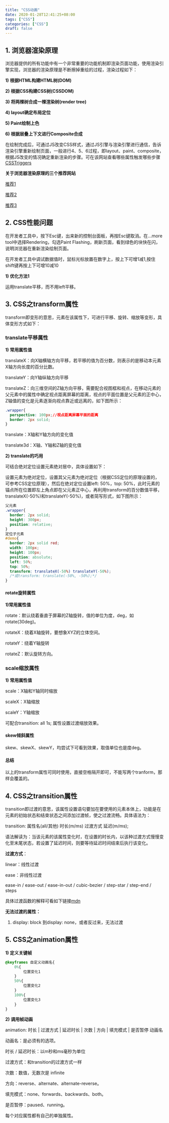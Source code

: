 ```yaml
---
title: "CSS动画"
date: 2020-01-28T12:41:25+08:00
tags: ["CSS"]
categories: ["CSS"]
draft: false
---
```


## 1. 浏览器渲染原理

浏览器提供的所有功能中有一个非常重要的功能机制即渲染页面功能，使用渲染引擎实现，浏览器的渲染原理是不断擦掉重绘的过程，渲染过程如下：

**1) 根据HTML构建HTML树(DOM)**

 **2) 根据CSS构建CSS树(CSSDOM)**

**3) 将两棵树合成一棵渲染树(render tree)**

**4) layout确定布局定位**

**5) Paint绘制上色**

**6) 根据层叠上下文进行Composite合成**

在绘制完成后，可通过JS改变CSS样式，通过JS引擎与渲染引擎进行通信，告诉渲染引擎重新绘制页面，一般进行4、5、6过程，即layout、paint、composite，根据JS改变的情况确定重新渲染的步骤。可在该网站查看哪些属性触发哪些步骤[CSSTriggers](https://csstriggers.com/)

**关于浏览器渲染原理的三个推荐网站**

[推荐1](https://developers.google.com/web/fundamentals/performance/critical-rendering-path/render-tree-construction)

[推荐2](https://developers.google.com/web/fundamentals/performance/rendering/)

[推荐3](https://developers.google.com/web/fundamentals/performance/rendering/stick-to-compositor-only-properties-and-manage-layer-count)


## 2. CSS性能问题

在开发者工具中，按下Esc键，出来新的控制台面板，再按Esc键取消。在...more tool中选择Rendering，勾选Paint Flashing，刷新页面，看到绿色的块快在闪，说明浏览器在重新渲染绘制页面。

在开发者工具中调试数据值时，鼠标光标放置在数字上，按上下可增1减1,按住shift键再按上下可增10减10

**1) 优化方法1**

运用translate平移，而不用left平移。


## 3. CSS之transform属性

transform即变形的意思，元素在该属性下，可进行平移、旋转、缩放等变形，具体变形方式如下：

### translate平移属性

**1) 常用属性值**

translateX：向X轴横轴方向平移，若平移的值为百分数，则表示的是移动本元素X轴方向长度的百分比数。

translateY：向Y轴纵轴方向平移

translateZ：向三维空间的Z轴方向平移，需要配合视图框和视点，在移动元素的父元素中的属性中确定视点距离屏幕的距离，视点的平面位置是父元素的正中心，Z轴值的变化是元素逐渐向视点靠近或远离的，如下图所示：

```css
.wrapper{
  perspective: 100px;//视点距离屏幕平面的距离
  border: 2px solid;
}
```

translate：X轴和Y轴方向的变化值

translate3d：X轴、Y轴和Z轴的变化值

**2) translate的巧用**

可结合绝对定位设置元素绝对居中，具体设置如下：

设置元素为绝对定位，设置其父元素为绝对定位（根据CSS定位的原理设置的，可参考CSS定位原理），然后在绝对定位设置left: 50%，top: 50%，此时元素的锚点所在位置即左上角点即在父元素正中心，再利用transform的百分数值平移，translateX(-50%)和translateY(-50%)，或者简写形式，如下图所示：

```css
父元素
.wrapper{
  border: 2px solid;
  height: 300px;
  position: relative;
}
定位子元素
#demo{
  border: 2px solid red;
  width: 100px;
  height: 100px;
  position: absolute;
  left: 50%;
  top: 50%;
  transform: translateX(-50%) translateY(-50%);
  /*或transform: translate(-50%, -50%);*/
}
```

#### rotate旋转属性

**1)常用属性值**

rotate：默认绕着垂直于屏幕的Z轴旋转，值的单位为度，deg，如rotate(30deg)。

rotateX：绕着X轴旋转，要想象XYZ的立体空间。

rotateY：绕着Y轴旋转

rotateZ：默认旋转方向。

### scale缩放属性

**1) 常用属性值**

scale：X轴和Y轴同时缩放

scaleX：X轴缩放

scaleY：Y轴缩放

可配合transition: all 1s; 属性设置过渡缩放效果。

#### skew倾斜属性

skew、skewX、skewY，均尝试下可看到效果，取值单位也是度deg。

#### 总结

以上的transform属性可同时使用，直接空格隔开即可，不能写两个tranform，那样会覆盖的。


## 4. CSS之transition属性

transition即过渡的意思，该属性设置语句要加在要使用的元素本体上，功能是在元素的初始状态和结束状态之间添加过渡帧，使之过渡流畅。具体语法为：

transition: 属性名(all/其他) 时长(m/ms) 过渡方式 延迟(m/ms);

语法解读为：当该元素的该属性变化时，在设置的时长内，以该种过渡方式慢慢变化至末尾状态，若设置了延迟时间，则要等待延迟时间结束后执行该变化。

**过渡方式**：

linear：线性过渡

ease：非线性过渡

ease-in / ease-out / ease-in-out / cubic-bezier / step-star / step-end / steps

具体过渡函数的解释可看如下链接[mdn](https://developer.mozilla.org/zh-CN/docs/Web/CSS/timing-function)

**无法过渡的属性：**

1) display: block 到display: none，或者反过来，无法过渡


## 5. CSS之animation属性

**1) 定义关键帧**

```css
@keyframes 自定义动画名{
    0%{
        位置变化1
    }
    50%{
        位置变化2
    }
    100%{
        位置变化3
    }
}
```

**2) 调用帧动画**

animation: 时长 | 过渡方式 | 延迟时长 | 次数 | 方向 | 填充模式 | 是否暂停 动画名

动画名：是必须有的选项。

时长 / 延迟时长：以m秒和ms毫秒为单位

过渡方式：和transition的过渡方式一样

次数：数值，无数次是 infinite

方向：reverse、alternate、alternate-reverse。

填充模式：none、forwards、backwards、both。

是否暂停：paused、running。

每个对应属性都有自己的单独属性。





